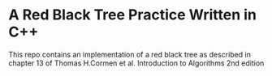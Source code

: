 # A Red Black Tree Practice Written in C++

This repo contains an implementation of a red black tree as described in chapter 13 of Thomas H.Cormen et al. Introduction to Algorithms 2nd edition